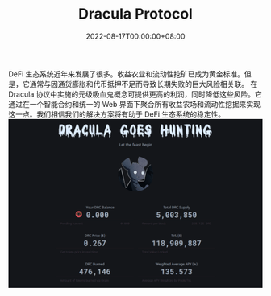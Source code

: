 ﻿---
title: "Dracula Protocol"
description: "一种耕作一切的工具。 $刚果民主共和国"
date: 2022-08-17T00:00:00+08:00
lastmod: 2022-08-17T00:00:00+08:00
draft: false
authors: ["boogArno"]
featuredImage: "dracula-protocol.png"
tags: ["DeFi","Dracula Protocol"]
categories: ["nfts"]
nfts: ["DeFi"]
blockchain: "ETH"
website: "https://dracula.sucks"
twitter: "https://twitter.com/DraculaProtocol"
discord: "https://discord.com/invite/7JgByFU"
telegram: "https://t.me/DraculaProtocol"
github: "https://github.com/Dracula-Protocol"
youtube: ""
twitch: ""
facebook: ""
instagram: ""
reddit: ""
medium: "https://medium.com/@DraculaProtocol"
steam: ""
gitbook: ""
googleplay: ""
appstore: ""
status: "Live"
weight: 
lightgallery: true
toc: true
pinned: false
recommend: false
recommend1: false
---
DeFi 生态系统近年来发展了很多。收益农业和流动性挖矿已成为黄金标准。但是，它通常与因通货膨胀和代币抵押不足而导致长期失败的巨大风险相关联。
在 Dracula 协议中实施的元级吸血鬼概念可提供更高的利润，同时降低这些风险。它通过在一个智能合约和统一的 Web 界面下聚合所有收益农场和流动性挖掘来实现这一点。我们相信我们的解决方案将有助于 DeFi 生态系统的稳定性。![draculaprotocol-dapp-defi-ethereum-image1_e9f838f6443d69004c9a0ddcb7c59703](draculaprotocol-dapp-defi-ethereum-image1_e9f838f6443d69004c9a0ddcb7c59703.png)